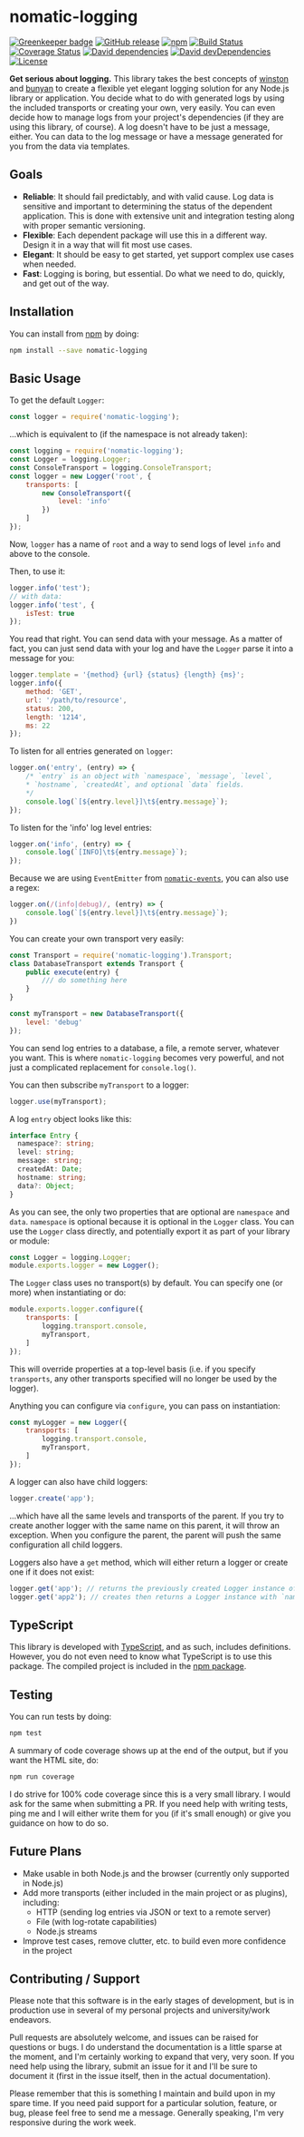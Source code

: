 # nomatic-logging

[![Greenkeeper badge](https://badges.greenkeeper.io/bdfoster/nomatic-logging.svg)](https://greenkeeper.io/)
[![GitHub release](https://img.shields.io/github/release/bdfoster/nomatic-logging.svg)](https://github.com/bdfoster/nomatic-logging/releases)
[![npm](https://img.shields.io/npm/v/nomatic-logging.svg)](https://www.npmjs.com/package/nomatic-logging)
[![Build Status](https://img.shields.io/travis/bdfoster/nomatic-logging/master.svg)](https://travis-ci.org/bdfoster/nomatic-logging)
[![Coverage Status](https://img.shields.io/coveralls/bdfoster/nomatic-logging/master.svg)](https://coveralls.io/github/bdfoster/nomatic-logging)
[![David dependencies](https://img.shields.io/david/bdfoster/nomatic-logging.svg)](https://david-dm.org/bdfoster/nomatic-logging)
[![David devDependencies](https://img.shields.io/david/dev/bdfoster/nomatic-logging.svg)](https://david-dm.org/bdfoster/nomatic-logging?type=dev)
[![License](https://img.shields.io/github/license/bdfoster/nomatic-logging.svg)](https://github.com/bdfoster/nomatic-logging/blob/master/LICENSE)

**Get serious about logging.** This library takes the best concepts of
[winston](https://github.com/winstonjs/winston) and [bunyan](https://github.com/trentm/node-bunyan) to create a flexible
yet elegant logging solution for any Node.js library or application. You decide what to do with generated logs by using
the included transports or creating your own, very easily. You can even decide how to manage logs from your project's
dependencies (if they are using this library, of course). A log doesn't have to be just a message, either. You can
data to the log message or have a message generated for you from the data via templates.

## Goals
* **Reliable**: It should fail predictably, and with valid cause. Log data is sensitive and important to determining the
status of the dependent application. This is done with extensive unit and integration testing along with proper
semantic versioning.
* **Flexible**: Each dependent package will use this in a different way. Design it in a way that will fit most use 
cases.
* **Elegant**: It should be easy to get started, yet support complex use cases when needed.
* **Fast**: Logging is boring, but essential. Do what we need to do, quickly, and get out of the way.

## Installation
You can install from [npm](https://www.npmjs.com/package/nomatic-logging) by doing:
```bash
npm install --save nomatic-logging
```

## Basic Usage
To get the default ```Logger```:
```javascript
const logger = require('nomatic-logging');
```
...which is equivalent to (if the namespace is not already taken):
```javascript
const logging = require('nomatic-logging');
const Logger = logging.Logger;
const ConsoleTransport = logging.ConsoleTransport;
const logger = new Logger('root', {
    transports: [
        new ConsoleTransport({
            level: 'info'
        })
    ]
});
```
Now, ```logger``` has a name of ```root``` and a way to send logs of level ```info``` and above to the console.

Then, to use it:
```javascript
logger.info('test');
// with data:
logger.info('test', {
    isTest: true
});
```
You read that right. You can send data with your message. As a matter of fact, you can just send data with your log and
have the ```Logger``` parse it into a message for you:
```javascript
logger.template = '{method} {url} {status} {length} {ms}';
logger.info({
    method: 'GET',
    url: '/path/to/resource',
    status: 200,
    length: '1214',
    ms: 22
});
```

To listen for all entries generated on `logger`:
```javascript
logger.on('entry', (entry) => {
    /* `entry` is an object with `namespace`, `message`, `level`,
    * `hostname`, `createdAt`, and optional `data` fields.
    */
    console.log(`[${entry.level}]\t${entry.message}`);
});
```

To listen for the 'info' log level entries:
```javascript
logger.on('info', (entry) => {
    console.log(`[INFO]\t${entry.message}`);
});
```
Because we are using ```EventEmitter``` from [```nomatic-events```](https://www.npmjs.com/package/nomatic-events), you can also use a regex:
```javascript
logger.on(/(info|debug)/, (entry) => {
    console.log(`[${entry.level}]\t${entry.message}`);
})
```

You can create your own transport very easily:
```javascript
const Transport = require('nomatic-logging').Transport;
class DatabaseTransport extends Transport {
    public execute(entry) {
        /// do something here
    }
}

const myTransport = new DatabaseTransport({
    level: 'debug'
});
```
You can send log entries to a database, a file, a remote server, whatever you want. This is where `nomatic-logging`
becomes very powerful, and not just a complicated replacement for `console.log()`.

You can then subscribe `myTransport` to a logger:
```javascript
logger.use(myTransport);
```

A log `entry` object looks like this:
```typescript
interface Entry {
  namespace?: string;
  level: string;
  message: string;
  createdAt: Date;
  hostname: string;
  data?: Object;
}
```
As you can see, the only two properties that are optional are `namespace` and `data`. `namespace` is optional because
it is optional in the `Logger` class. You can use the `Logger` class directly, and potentially export it as part of your
library or module:
```javascript
const Logger = logging.Logger;
module.exports.logger = new Logger();
```
The `Logger` class uses no transport(s) by default. You can specify one (or more) when instantiating or do:
```javascript
module.exports.logger.configure({
    transports: [
        logging.transport.console,
        myTransport,
    ] 
});
```
This will override properties at a top-level basis (i.e. if you specify `transports`, any other transports specified
will no longer be used by the logger).

Anything you can configure via `configure`, you can pass on instantiation:
```javascript
const myLogger = new Logger({
    transports: [
        logging.transport.console,
        myTransport,
    ]
});
```
A logger can also have child loggers:
```javascript
logger.create('app');
```
...which have all the same levels and transports of the parent. If you try to create another logger with the same name
on this parent, it will throw an exception. When you configure the parent, the parent will push the same configuration
all child loggers.

Loggers also have a `get` method, which will either return a logger or create one if it does not exist:
```javascript
logger.get('app'); // returns the previously created Logger instance of the same name
logger.get('app2'); // creates then returns a Logger instance with `name` of 'app2'
```

## TypeScript
This library is developed with [TypeScript](http://www.typescriptlang.org/), and as such, includes definitions.
However, you do not even need to know what TypeScript is to use this package. The compiled project is included in the
[npm package](http://npmjs.com/package/nomatic-logging).

## Testing
You can run tests by doing:
```bash
npm test
```
A summary of code coverage shows up at the end of the output, but if you want the HTML site, do:
```bash
npm run coverage
```
I do strive for 100% code coverage since this is a very small library. I would ask for the same when submitting a PR.
If you need help with writing tests, ping me and I will either write them for you (if it's small enough) or give you
guidance on how to do so.

## Future Plans
* Make usable in both Node.js and the browser (currently only supported in Node.js)
* Add more transports (either included in the main project or as plugins), including:
  - HTTP (sending log entries via JSON or text to a remote server)
  - File (with log-rotate capabilities)
  - Node.js streams
* Improve test cases, remove clutter, etc. to build even more confidence in the project

## Contributing / Support
Please note that this software is in the early stages of development, but is in production use in several of my
personal projects and university/work endeavors.

Pull requests are absolutely welcome, and issues can be raised for questions or bugs. I do understand the documentation is a
little sparse at the moment, and I'm certainly working to expand that very, very soon. If you need help using the
library, submit an issue for it and I'll be sure to document it (first in the issue itself, then in the actual
documentation).

Please remember that this is something I maintain and build upon in my spare time. If you need paid support for a
particular solution, feature, or bug, please feel free to send me a message. Generally speaking, I'm very responsive
during the work week.
